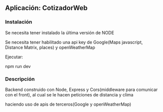 ## Aplicación: CotizadorWeb

### Instalación 

Se necesita tener instalado la última versión de NODE

Se necesita tener habilitado una api key de Google(Maps javascript, Distance Matrix, places) y openWeatherMap

Ejecutar: 

npm run dev

### Descripción

Backend construido con Node, Express y Cors(middleware para comunicar con el front), al cual se le hacen peticiones de distancia y clima

haciendo uso de apis de terceros(Google y openWeatherMap)
